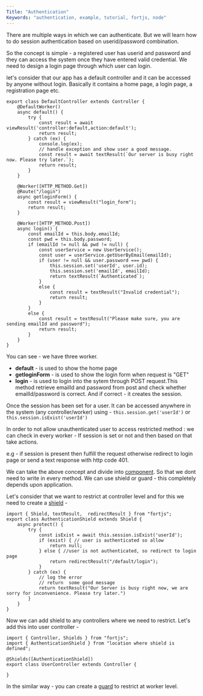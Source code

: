 ```yaml
---
Title: "Authentication"
Keywords: "authentication, example, tutorial, fortjs, node"
---
```

 
There are multiple ways in which we can authenticate. But we will learn how to do session authentication based on userid/password combination.

So the concept is simple - a registered user has userid and password and they can access the system once they have entered valid credential. We need to design a login page through which user can login.

let's consider that our app has a default controller and it can be accessed by anyone without login. Basically it contains a home page, a login page, a registration page etc.

```
export class DefaultController extends Controller {
    @DefaultWorker()
    async default() {
        try {
            const result = await viewResult('controller:default,action:default');
            return result;
        } catch (ex) {
            console.log(ex);
            // handle exception and show user a good message.
            const result = await textResult(`Our server is busy right now. Please try later.`);
            return result;
        }
    }

    @Worker([HTTP_METHOD.Get])
    @Route("/login")
    async getloginForm() {
        const result = viewResult("login_form");
        return result;
    } 

    @Worker([HTTP_METHOD.Post])
    async login() {
        const emailId = this.body.emailId;
        const pwd = this.body.password;
        if (emailId != null && pwd != null) {
            const userService = new UserService();
            const user = userService.getUserByEmail(emailId);
            if (user != null && user.password === pwd) {
                this.session.set('userId', user.id);
                this.session.set('emailId', emailId);
                return textResult(`Authenticated`);
            }
            else {
                const result = textResult("Invalid credential");
                return result;
            }
        }
        else {
            const result = textResult("Please make sure, you are sending emailId and password");
            return result;
        }
    }
}
```

You can see - we have three worker.

* **default** - is used to show the home page
* **getloginForm** - is used to show the login form when request is "GET"
* **login** - is  used to login into the sytem through POST request.This method retrieve emailId and password from post and check whether emailId/password is correct. And if correct - it creates the session.

Once the session has been set for a user. It can be accessed anywhere in the system (any controller/worker) using - `this.session.get('userId')`  or `this.session.isExist('userId')`

In order to not allow unauthenticated user to access restricted method : we can check in every worker - If session is set or not and then based on that take actions.

e.g - if session is present then fulfill the request otherwise redirect to login page or send a text response with http code 401.

We can take the above concept and divide into [component](/tutorial/components). So that we dont need to write in every method. We can use shield or guard - this completely depends upon application.

Let's consider that we want to restrict at controller level and for this we need to create a [shield](/tutorial/shield) - 

```
import { Shield, textResult,  redirectResult } from "fortjs";
export class AuthenticationShield extends Shield {
    async protect() {
        try {
            const isExist = await this.session.isExist('userId');
            if (exist) { // user is authenticated so allow
                return null;
            } else { //user is not authenticated, so redirect to login page
                return redirectResult("/default/login");
            }
        } catch (ex) {
            // log the error
            // return  some good message
            return textResult("Our Server is busy right now, we are sorry for inconvenience. Please try later.")
        }
    }
}
```

Now we can add shield to any controllers where we need to restrict. Let's add this into user controller - 

```
import { Controller, Shields } from "fortjs";
import { AuthenticationShield } from "location where shield is defined";

@Shields([AuthenticationShield]) 
export class UserController extends Controller {

}
```

In the similar way - you can create a [guard](/tutorial/guard) to restrict at worker level.

